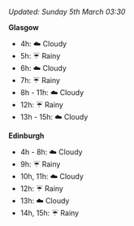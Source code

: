 *Updated: Sunday 5th March 03:30*

**Glasgow**

* 4h: :cloud: Cloudy
* 5h: :umbrella: Rainy
* 6h: :cloud: Cloudy
* 7h: :umbrella: Rainy
* 8h - 11h: :cloud: Cloudy
* 12h: :umbrella: Rainy
* 13h - 15h: :cloud: Cloudy

**Edinburgh**

* 4h - 8h: :cloud: Cloudy
* 9h: :umbrella: Rainy
* 10h, 11h: :cloud: Cloudy
* 12h: :umbrella: Rainy
* 13h: :cloud: Cloudy
* 14h, 15h: :umbrella: Rainy

